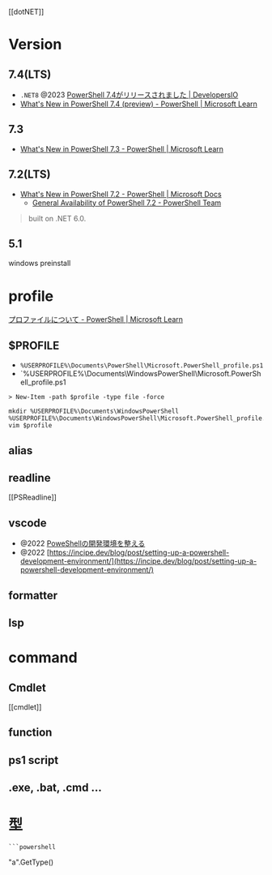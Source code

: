 [[dotNET]]

# Version
## 7.4(LTS)
- `.NET8` @2023 [PowerShell 7.4がリリースされました | DevelopersIO](https://dev.classmethod.jp/articles/powershell-7-4-generally-available/)
- [What's New in PowerShell 7.4 (preview) - PowerShell | Microsoft Learn](https://learn.microsoft.com/en-us/powershell/scripting/whats-new/what-s-new-in-powershell-74?view=powershell-7.2)

## 7.3
- [What's New in PowerShell 7.3 - PowerShell | Microsoft Learn](https://learn.microsoft.com/en-us/powershell/scripting/whats-new/what-s-new-in-powershell-73?view=powershell-7.2)

## 7.2(LTS)
- [What's New in PowerShell 7.2 - PowerShell | Microsoft Docs](https://docs.microsoft.com/en-us/powershell/scripting/whats-new/what-s-new-in-powershell-72?view=powershell-7.2)
	- [General Availability of PowerShell 7.2 - PowerShell Team](https://devblogs.microsoft.com/powershell/general-availability-of-powershell-7-2/)
> built on .NET 6.0.	

## 5.1
windows preinstall

# profile
[プロファイルについて - PowerShell | Microsoft Learn](https://learn.microsoft.com/ja-jp/powershell/module/microsoft.powershell.core/about/about_profiles?view=powershell-7.4)

## $PROFILE

- `%USERPROFILE%\Documents\PowerShell\Microsoft.PowerShell_profile.ps1`
- `%USERPROFILE%\Documents\WindowsPowerShell\Microsoft.PowerShell_profile.ps1

```
> New-Item -path $profile -type file -force
```

```
mkdir %USERPROFILE%\Documents\WindowsPowerShell
%USERPROFILE%\Documents\WindowsPowerShell\Microsoft.PowerShell_profile.ps1
vim $profile
```

## alias

## readline
[[PSReadline]]



## vscode
- @2022 [PoweShellの開発環境を整える](https://incipe.dev/blog/post/setting-up-a-powershell-development-environment/)
- @2022 [https://incipe.dev/blog/post/setting-up-a-powershell-development-environment/](https://incipe.dev/blog/post/setting-up-a-powershell-development-environment/)

## formatter

## lsp


# command
## Cmdlet
[[cmdlet]]

## function

## ps1 script

## .exe, .bat, .cmd ...


#  型
	```powershell
"a".GetType()

[math]::pi
```
